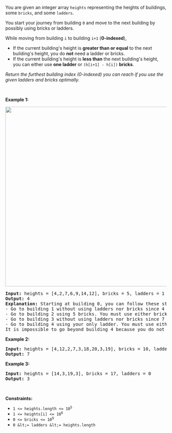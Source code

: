 You are given an integer array `` heights `` representing the heights of buildings, some `` bricks ``, and some `` ladders ``.

You start your journey from building `` 0 `` and move to the next building by possibly using bricks or ladders.

While moving from building `` i `` to building `` i+1 `` (__0-indexed__),

*   If the current building's height is __greater than or equal__ to the next building's height, you do __not__ need a ladder or bricks.
*   If the current building's height is __less than__ the next building's height, you can either use __one ladder__ or `` (h[i+1] - h[i]) `` __bricks__.

_Return the furthest building index (0-indexed) you can reach if you use the given ladders and bricks optimally._

&nbsp;

__Example 1:__

<img alt="" src="https://assets.leetcode.com/uploads/2020/10/27/q4.gif" style="width: 562px; height: 561px;"/>

<pre>
<strong>Input:</strong> heights = [4,2,7,6,9,14,12], bricks = 5, ladders = 1
<strong>Output:</strong> 4
<strong>Explanation:</strong> Starting at building 0, you can follow these steps:
- Go to building 1 without using ladders nor bricks since 4 &gt;= 2.
- Go to building 2 using 5 bricks. You must use either bricks or ladders because 2 &lt; 7.
- Go to building 3 without using ladders nor bricks since 7 &gt;= 6.
- Go to building 4 using your only ladder. You must use either bricks or ladders because 6 &lt; 9.
It is impossible to go beyond building 4 because you do not have any more bricks or ladders.
</pre>

__Example 2:__

<pre>
<strong>Input:</strong> heights = [4,12,2,7,3,18,20,3,19], bricks = 10, ladders = 2
<strong>Output:</strong> 7
</pre>

__Example 3:__

<pre>
<strong>Input:</strong> heights = [14,3,19,3], bricks = 17, ladders = 0
<strong>Output:</strong> 3
</pre>

&nbsp;

__Constraints:__

*   <code>1 &lt;= heights.length &lt;= 10<sup>5</sup></code>
*   <code>1 &lt;= heights[i] &lt;= 10<sup>6</sup></code>
*   <code>0 &lt;= bricks &lt;= 10<sup>9</sup></code>
*   `` 0 &lt;= ladders &lt;= heights.length ``